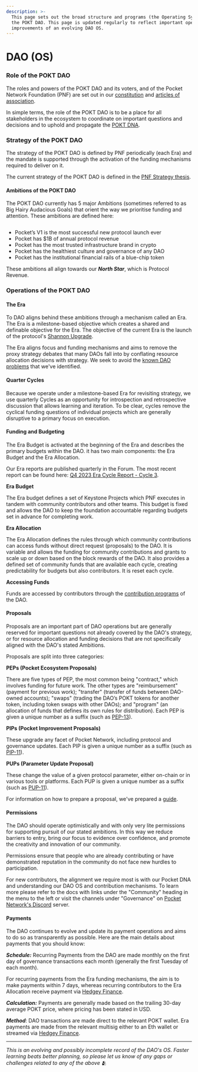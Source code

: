 ```yaml
---
description: >-
  This page sets out the broad structure and programs (the Operating System) of
  the POKT DAO. This page is updated regularly to reflect important operational
  improvements of an evolving DAO OS.
---
```


# DAO (OS)

### Role of the POKT DAO

The roles and powers of the POKT DAO and its voters, and of the Pocket Network Foundation (PNF) are set out in our [constitution](https://github.com/pokt-network/governance/blob/12949c5060638591accd2ba07f07626426723c26/constitution/constitution.md) and [articles of association](https://github.com/pokt-network/governance/blob/12949c5060638591accd2ba07f07626426723c26/foundation/Pocket-Network-Foundation-Articles-of-Association-Highlighted.pdf).

In simple terms, the role of the POKT DAO is to be a place for all stakeholders in the ecosystem to coordinate on important questions and decisions and to uphold and propagate the [POKT DNA](../learn-about-pokt/our-dna.md).

### Strategy of the POKT DAO

The strategy of the POKT DAO is defined by PNF periodically (each Era) and the mandate is supported through the activation of the funding mechanisms required to deliver on it.

The current strategy of the POKT DAO is defined in the [PNF Strategy thesis](https://docs.google.com/document/d/1D-JDGTFbCMsDR-488cRCWRrG0am4Tg\_oaJWslJcnVC0/edit#heading=h.o0jys8nqwju5).

#### Ambitions of the POKT DAO

The POKT DAO currently has 5 major Ambitions (sometimes referred to as Big Hairy Audacious Goals) that orient the way we prioritise funding and attention. These ambitions are defined here:

<figure><img src="../.gitbook/assets/image (1).png" alt=""><figcaption></figcaption></figure>

* Pocket’s V1 is the most successful new protocol launch ever
* Pocket has $1B of annual protocol revenue
* Pocket has the most trusted infrastructure brand in crypto
* Pocket has the healthiest culture and governance of any DAO
* Pocket has the institutional financial rails of a blue-chip token

These ambitions all align towards our _**North Star**_, which is Protocol Revenue.

### Operations of the POKT DAO

#### The Era

To DAO aligns behind these ambitions through a mechanism called an Era. The Era is a milestone-based objective which creates a shared and definable objective for the Era. The objective of the current Era is the launch of the protocol's [Shannon Upgrade](../pokt-protocol/the-shannon-upgrade/).

The Era aligns focus and funding mechanisms and aims to remove the proxy strategy debates that many DAOs fall into by conflating resource allocation decisions with strategy. We seek to avoid the [known DAO problems](https://docs.google.com/document/d/1RETQRH2cgzn3\_72JmF5xr0LW7sIsVyjCmiRY3-wrq3E/edit#heading=h.iif52hhnu202) that we've identified.

#### Quarter Cycles

Because we operate under a milestone-based Era for revisiting strategy, we use quarterly Cycles as an opportunity for introspection and retrospective discussion that allows learning and iteration. To be clear, cycles remove the cyclical funding questions of individual projects which are generally disruptive to a primary focus on execution.

#### Funding and Budgeting

The Era Budget is activated at the beginning of the Era and describes the primary budgets within the DAO. it has two main components: the Era Budget and the Era Allocation.

Our Era reports are published quarterly in the Forum. The most recent report can be found here: [Q4 2023 Era Cycle Report - Cycle 3](https://forum.pokt.network/t/era-cycle-report-cycle-3/4960).

**Era Budget**

The Era budget defines a set of Keystone Projects which PNF executes in tandem with community contributors and other teams. This budget is fixed and allows the DAO to keep the foundation accountable regarding budgets set in advance for completing work.

**Era Allocation**

The Era Allocation defines the rules through which community contributions can access funds without direct request (proposals) to the DAO. It is variable and allows the funding for community contributions and grants to scale up or down based on the block rewards of the DAO. It also provides a defined set of community funds that are available each cycle, creating predictability for budgets but also contributors. It is reset each cycle.

**Accessing Funds**

Funds are accessed by contributors through the [contribution programs](start-contributing/) of the DAO.

#### Proposals

Proposals are an important part of DAO operations but are generally reserved for important questions not already covered by the DAO's strategy, or for resource allocation and funding decisions that are not specifically aligned with the DAO's stated Ambitions.&#x20;

Proposals are split into three categories:

**PEPs (Pocket Ecosystem Proposals)**

There are five types of PEP, the most common being "contract," which involves funding for future work. The other types are "reimbursement" (payment for previous work); "transfer" (transfer of funds between DAO-owned accounts); "swaps" (trading the DAO’s POKT tokens for another token, including token swaps with other DAOs); and "program" (an allocation of funds that defines its own rules for distribution). Each PEP is given a unique number as a suffix (such as [PEP-13](https://forum.pokt.network/t/pep-13-poktscan-app/)).&#x20;

**PIPs (Pocket Improvement Proposals)**

These upgrade any facet of Pocket Network, including protocol and governance updates. Each PIP is given a unique number as a suffix (such as [PIP-11](https://forum.pokt.network/t/pip-11-implementing-an-on-chain-rev-share-mechanism/)).

**PUPs (Parameter Update Proposal)**

These change the value of a given protocol parameter, either on-chain or in various tools or platforms. Each PUP is given a unique number as a suffix (such as [PUP-11](https://forum.pokt.network/t/pup-11-wagmi-inflation/)).

For information on how to prepare a proposal, we've prepared a [guide](https://forum.pokt.network/t/pocket-network-proposal-preparation-guide/4084).

#### Permissions

The DAO should operate optimistically and with only very lite permissions for supporting pursuit of our stated ambitions. In this way we reduce barriers to entry, bring our focus to evidence over confidence, and promote the creativity and innovation of our community.

Permissions ensure that people who are already contributing or have demonstrated reputation in the community do not face new hurdles to participation.

For new contributors, the alignment we require most is with our Pocket DNA and understanding our DAO OS and contribution mechanisms. To learn more please refer to the docs with links under the "Community" heading in the menu to the left or visit the channels under "Governance" on [Pocket Network's Discord](https://discord.gg/azA589Y5) server.

#### Payments

The DAO continues to evolve and update its payment operations and aims to do so as transparently as possible. Here are the main details about payments that you should know:

_**Schedule:**_ Recurring Payments from the DAO are made monthly on the first day of governance transactions each month (generally the first Tuesday of each month).

For recurring payments from the Era funding mechanisms, the aim is to make payments within 7 days, whereas recurring contributors to the Era Allocation receive payment via [Hedgey Finance](https://app.hedgey.finance/).

_**Calculation:**_ Payments are generally made based on the trailing 30-day average POKT price, where pricing has been stated in USD.

_**Method**_: DAO transactions are made direct to the relevant POKT wallet. Era payments are made from the relevant multisig either to an Eth wallet or streamed via [Hedgey Finance](https://app.hedgey.finance/).

***

_This is an evolving and possibly incomplete record of the DAO's OS. Faster learning beats better planning, so please let us know of any gaps or challenges related to any of the above_ 🫂
